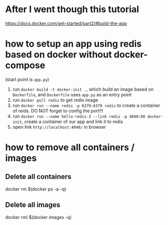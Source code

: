 # After I went though this tutorial 
https://docs.docker.com/get-started/part2/#build-the-app

# how to setup an app using redis based on docker without docker-compose
(start point is `app.py`)
1. run `docker build -t docker-init .`, which build an image based on `Dockerfile`, and `Dockerfile` uses `app.py` as an entry point
2. run `docker pull redis` to get redis image
3. run `docker run --name redis -p 6379:6379 redis` to create a container of reids. DO NOT forget to config the port!!!
4. run `docker run --name hello-redis-3 --link redis -p 4040:80 docker-init`, create a container of our app and link it to redis
5. open link `http://localhost:4040/` in browser

# how to remove all containers / images
## Delete all containers
docker rm $(docker ps -a -q)
## Delete all images
docker rmi $(docker images -q)
